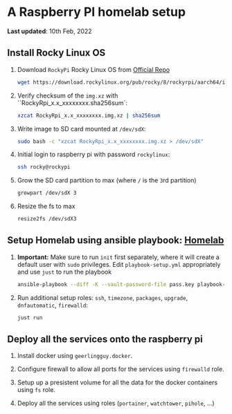 # A Raspberry PI homelab setup

**Last updated**: 10th Feb, 2022

## Install Rocky Linux OS

1. Download `RockyPi` Rocky Linux OS from [Official Repo](https://download.rockylinux.org/pub/rocky/8/rockyrpi/aarch64/images/)

    ```bash
    wget https://download.rockylinux.org/pub/rocky/8/rockyrpi/aarch64/images/RockyRpi_x.x_xxxxxxxx.img.xz
    ```

2. Verify checksum of the `img.xz` with ``RockyRpi_x.x_xxxxxxxx.sha256sum`:

    ```bash
    xzcat RockyRpi_x.x_xxxxxxxx.img.xz | sha256sum
    ```

3. Write image to SD card mounted at `/dev/sdX`:

    ```bash
    sudo bash -c "xzcat RockyRpi_x.x_xxxxxxxx.img.xz > /dev/sdX"
    ```

4. Initial login to raspberry pi with password `rockylinux`:

    ```bash
    ssh rocky@rockypi
    ```

5. Grow the SD card partition to max (where `/` is the `3`rd partition)

    ```bash
    growpart /dev/sdX 3
    ```

6. Resize the fs to max

    ```bash
    resize2fs /dev/sdX3
    ```

## Setup Homelab using ansible playbook: [Homelab](https://github.com/lento234/homelab)

1. **Important:** Make sure to run `init` first separately, where it will create a default user with `sudo` privileges. Edit `playbook-setup.yml` appropriately and use `just` to run the playbook

    ```bash
    ansible-playbook --diff -K --vault-password-file pass.key playbook-setup.yml # or: just run
    ```

2. Run additional setup roles: `ssh`, `timezone`, `packages`, `upgrade`, `dnfautomatic`, `firewalld`:

    ```bash
    just run
    ```

## Deploy all the services onto the raspberry pi

1. Install docker using `geerlingguy.docker`.

2. Configure firewall to allow all ports for the services using `firewalld` role.

3. Setup up a presistent volume for all the data for the docker containers using `fs` role.

4. Deploy all the services using roles (`portainer`, `watchtower`, `pihole`, ...)
